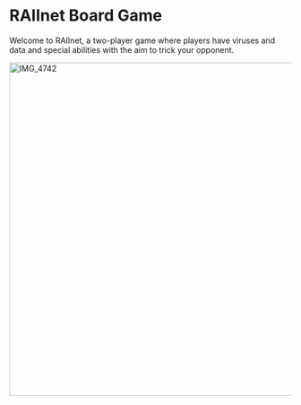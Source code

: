 # RAIInet Board Game
Welcome to RAIInet, a two-player game where players have viruses and data and special abilities with the aim to trick your opponent. 

<img width="595" alt="IMG_4742" src="https://github.com/pratham-agrawal/RAIInet-Board-Game/assets/65838026/aee43c2c-a2df-42f7-a14a-e7f89f4672cb">
